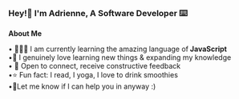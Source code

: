 ### Hey!👋 I'm Adrienne, A Software Developer ⌨️
<strong> 

About Me </strong>
<p>
	• 👩🏾‍💻 I am currently learning the amazing language of<strong> JavaScript </strong>
  <br>
	•🧠 I genuinely love learning new things & expanding my knowledge 
  <br>
	• 👥 Open to connect, receive constructive feedback 
  <br>
•⭐ Fun fact: I read, I yoga, I love to drink smoothies
 
  <br>
  •💬Let me know if I can help you in anyway :)
  </p>

